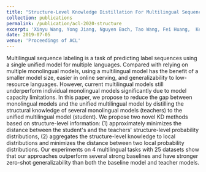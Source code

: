 ```yaml
---
title: "Structure-Level Knowledge Distillation For Multilingual Sequence Labeling"
collection: publications
permalink: /publication/acl-2020-structure
excerpt: 'Xinyu Wang, Yong Jiang, Nguyen Bach, Tao Wang, Fei Huang,  Kewei Tu.'
date: 2019-07-05
venue: 'Proceedings of ACL'
---
```


<!-- [pdf](https://arxiv.org/pdf/1906.07880.pdf)
[code](https://github.com/wangxinyu0922/Second_Order_SDP)
[bibtex](https://www.aclweb.org/anthology/P19-1454.bib) -->

Multilingual sequence labeling is a task of predicting label sequences using a single unified model for multiple languages. Compared with relying on multiple monolingual models, using a multilingual model has the benefit of a smaller model size, easier in online serving, and generalizability to low-resource languages. However, current multilingual models still underperform individual monolingual models significantly due to model capacity limitations. In this paper, we propose to reduce the gap between monolingual models and the unified multilingual model by distilling the structural knowledge of several monolingual models (teachers) to the unified multilingual model (student). We propose two novel KD methods based on structure-level information: (1) approximately minimizes the distance between the student's and the teachers' structure-level probability distributions, (2) aggregates the structure-level knowledge to local distributions and minimizes the distance between two local probability distributions. Our experiments on 4 multilingual tasks with 25 datasets show that our approaches outperform several strong baselines and have stronger zero-shot generalizability than both the baseline model and teacher models.